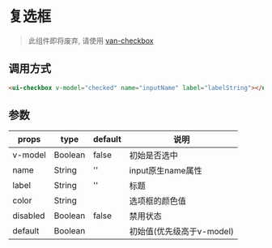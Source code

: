 # 复选框

>此组件即将废弃, 请使用 <a href="https://youzan.github.io/vant/1.x/#/zh-CN/checkbox">van-checkbox</a>

## 调用方式

```html
<ui-checkbox v-model="checked" name="inputName" label="labelString"></ui-checkbox>
```

## 参数

props       |  type    | default  |  说明
------------|----------|----------|----------
v-model     | Boolean  | false    |  初始是否选中
name        | String   | ''       |  input原生name属性
label       | String   | ''       |  标题
color       | String   |          |  选项框的颜色值
disabled    | Boolean  | false    |  禁用状态
default     | Boolean  |          |  初始值(优先级高于v-model)